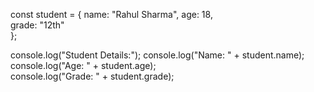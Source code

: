 const student = {
  name: "Rahul Sharma", 
  age: 18,              
  grade: "12th"          
};

console.log("Student Details:");
console.log("Name: " + student.name);  
console.log("Age: " + student.age);     
console.log("Grade: " + student.grade); 

